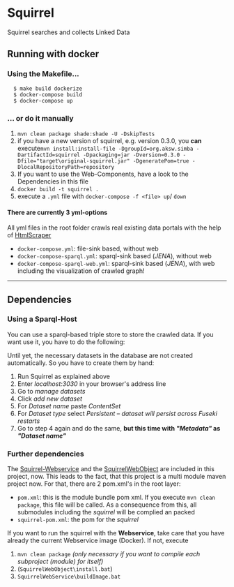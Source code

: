 # Squirrel
Squirrel searches and collects Linked Data

## Running with docker

### Using the Makefile...

```
  $ make build dockerize
  $ docker-compose build
  $ docker-compose up
```

### ... or do it manually

1. ``mvn clean package shade:shade -U -DskipTests``
1. if you have a new version of squirrel, e.g. version 0.3.0, you **can** execute``mvn install:install-file -DgroupId=org.aksw.simba -DartifactId=squirrel -Dpackaging=jar -Dversion=0.3.0 -Dfile="target\original-squirrel.jar" -DgeneratePom=true -DlocalRepositoryPath=repository``
1. If you want to use the Web-Components, have a look to the Dependencies in this file
1. ``docker build -t squirrel .``
1. execute a `.yml` file with ``docker-compose -f <file> up``/ ``down``

#### There are currently 3 yml-options

All yml files in the root folder crawls real existing data portals with the help of [HtmlScraper](https://github.com/dice-group/Squirrel/wiki/HtmlScraper_how_to)
- `docker-compose.yml`: file-sink based, without web
- `docker-compose-sparql.yml`: sparql-sink based (_JENA_), without web
- `docker-compose-sparql-web.yml`: sparql-sink based (_JENA_), with web including the visualization of crawled graph!

---

## Dependencies

### Using a Sparql-Host

You can use a sparql-based triple store to store the crawled data. If you want use it, you have to do the following:

Until yet, the necessary datasets in the database are not created automatically. So you have to create them by hand:
1. Run Squirrel as explained above 
2. Enter *localhost:3030* in your browser's address line
3. Go to *manage datasets*
4. Click *add new dataset*
5. For *Dataset name* paste *ContentSet*
6. For *Dataset type* select *Persistent – dataset will persist across Fuseki restarts*
7. Go to step 4 again and do the same, **but this time with *"Metadata"* as *"Dataset name"***

### Further dependencies

The [Squirrel-Webservice](https://github.com/phhei/Squirrel-Webservice) and the [SquirrelWebObject](https://github.com/phhei/SquirrelWebObject) are included in this project, now. This leads to the fact, that this project is a multi module maven project now. For that, there are 2 pom.xml's in the root layer:
- `pom.xml`: this is the module bundle pom xml. If you execute ``mvn clean package``, this file will be called. As a consequence from this, all submodules including the _squirrel_ will be complied an packed
- `squirrel-pom.xml`: the pom for the _squirrel_

If you want to run the squirrel with the **Webservice**, take care that you have already the current Webservice image (Docker). If not, execute
1. ``mvn clean package`` _(only necessary if you want to compile each subproject (module) for itself)_
1. (``SquirrelWebObject\install.bat``)
1. ``SquirrelWebService\buildImage.bat``
